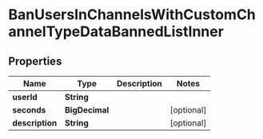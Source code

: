 

# BanUsersInChannelsWithCustomChannelTypeDataBannedListInner


## Properties

| Name | Type | Description | Notes |
|------------ | ------------- | ------------- | -------------|
|**userId** | **String** |  |  |
|**seconds** | **BigDecimal** |  |  [optional] |
|**description** | **String** |  |  [optional] |



